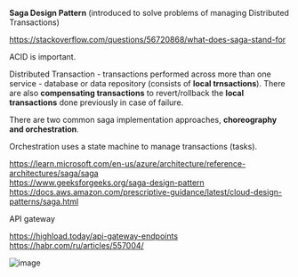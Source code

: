 __Saga Design Pattern__ (introduced to solve problems of managing Distributed Transactions)

https://stackoverflow.com/questions/56720868/what-does-saga-stand-for

ACID is important.

Distributed Transaction - transactions performed across more than one service - database or data repository (consists of __local trnsactions__). There are also __compensating transactions__ to revert/rollback the __local transactions__ done previously in case of failure.

There are two common saga implementation approaches, __choreography and orchestration__.

Orchestration uses a state machine to manage transactions (tasks).

https://learn.microsoft.com/en-us/azure/architecture/reference-architectures/saga/saga \
https://www.geeksforgeeks.org/saga-design-pattern \
https://docs.aws.amazon.com/prescriptive-guidance/latest/cloud-design-patterns/saga.html

API gateway

https://highload.today/api-gateway-endpoints \
https://habr.com/ru/articles/557004/

![image](https://github.com/VIK2395/Microservices/assets/50545334/cd32dc8e-ce89-4ab0-923c-53e3c894dcc1)
